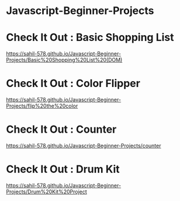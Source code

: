 # Javascript-Beginner-Projects

# Check It Out : Basic Shopping List 
https://sahil-578.github.io/Javascript-Beginner-Projects/Basic%20Shopping%20List%20(DOM)

# Check It Out : Color Flipper
https://sahil-578.github.io/Javascript-Beginner-Projects/flip%20the%20color

# Check It Out : Counter
https://sahil-578.github.io/Javascript-Beginner-Projects/counter

# Check It Out : Drum Kit
https://sahil-578.github.io/Javascript-Beginner-Projects/Drum%20Kit%20Project
